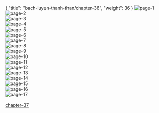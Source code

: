{ "title": "bach-luyen-thanh-than/chapter-36", "weight": 36 }
<img src="bach-luyen-thanh-than_0036_01-eed7b7db7cb30e138df6e73757c51354.webp" alt="page-1" origin="http://storage.fshare.vn/Test-vechai/1501562902-Bach-Luyen-Thanh-Than-Chapter-35-02.jpg"><br/>
<img src="bach-luyen-thanh-than_0036_02-d519b9e157cf09d8ef10cc98b77f76fc.webp" alt="page-2" origin="http://storage.fshare.vn/Test-vechai/1501562902-Bach-Luyen-Thanh-Than-Chapter-35-03.jpg"><br/>
<img src="bach-luyen-thanh-than_0036_03-03c192a001ad2010bd041c6d9d1486e3.webp" alt="page-3" origin="http://storage.fshare.vn/Test-vechai/1501562902-Bach-Luyen-Thanh-Than-Chapter-35-04.jpg"><br/>
<img src="bach-luyen-thanh-than_0036_04-9d5983068aa1fc240ccb155314aa5e47.webp" alt="page-4" origin="http://storage.fshare.vn/Test-vechai/1501562902-Bach-Luyen-Thanh-Than-Chapter-35-05.jpg"><br/>
<img src="bach-luyen-thanh-than_0036_05-b47e3693b612009da943cc42fb188566.webp" alt="page-5" origin="http://storage.fshare.vn/Test-vechai/1501562902-Bach-Luyen-Thanh-Than-Chapter-35-06.jpg"><br/>
<img src="bach-luyen-thanh-than_0036_06-7e964ab63f7169f88ddfb83140777c99.webp" alt="page-6" origin="http://storage.fshare.vn/Test-vechai/1501562902-Bach-Luyen-Thanh-Than-Chapter-35-07.jpg"><br/>
<img src="bach-luyen-thanh-than_0036_07-fe48fa431036c4d2636bf40115286cb8.webp" alt="page-7" origin="http://storage.fshare.vn/Test-vechai/1501562902-Bach-Luyen-Thanh-Than-Chapter-35-08.jpg"><br/>
<img src="bach-luyen-thanh-than_0036_08-30f12a5573f35a16bb3899876a30232c.webp" alt="page-8" origin="http://storage.fshare.vn/Test-vechai/1501562902-Bach-Luyen-Thanh-Than-Chapter-35-09.jpg"><br/>
<img src="http://adx.kul.vn/www/delivery/avw.php?zoneid=263&amp;cb=1524452200&amp;n=af995ff0" alt="page-9" origin="http://adx.kul.vn/www/delivery/avw.php?zoneid=263&amp;cb=1524452200&amp;n=af995ff0"><br/>
<img src="bach-luyen-thanh-than_0036_10-1ebbc97e2c239b927a402599cb92409a.webp" alt="page-10" origin="http://storage.fshare.vn/Test-vechai/1501562902-Bach-Luyen-Thanh-Than-Chapter-35-10.jpg"><br/>
<img src="bach-luyen-thanh-than_0036_11-b88a55d38c115722d6459fe3104a9798.webp" alt="page-11" origin="http://storage.fshare.vn/Test-vechai/1501562902-Bach-Luyen-Thanh-Than-Chapter-35-11.jpg"><br/>
<img src="bach-luyen-thanh-than_0036_12-645d2d3129fd72f92dd31efad7581988.webp" alt="page-12" origin="http://storage.fshare.vn/Test-vechai/1501562902-Bach-Luyen-Thanh-Than-Chapter-35-12.jpg"><br/>
<img src="bach-luyen-thanh-than_0036_13-1e4dd203d3a5bdbd6817de9edac1048c.webp" alt="page-13" origin="http://storage.fshare.vn/Test-vechai/1501562902-Bach-Luyen-Thanh-Than-Chapter-35-13.jpg"><br/>
<img src="bach-luyen-thanh-than_0036_14-7d54fbd0aeca562cf1f4470071129bad.webp" alt="page-14" origin="http://storage.fshare.vn/Test-vechai/1501562902-Bach-Luyen-Thanh-Than-Chapter-35-14.jpg"><br/>
<img src="bach-luyen-thanh-than_0036_15-5a292e09d65eb86f6c5634c3d5dc0193.webp" alt="page-15" origin="http://storage.fshare.vn/Test-vechai/1501562902-Bach-Luyen-Thanh-Than-Chapter-35-15.jpg"><br/>
<img src="bach-luyen-thanh-than_0036_16-51c678dfafe409f704e18fa7c2858948.webp" alt="page-16" origin="http://storage.fshare.vn/Test-vechai/1501562902-Bach-Luyen-Thanh-Than-Chapter-35-16.jpg"><br/>
<img src="bach-luyen-thanh-than_0036_17-0a8c3cb97e589a1a385d14a4a79a8fa6.webp" alt="page-17" origin="http://storage.fshare.vn/Test-vechai/1501562902-Bach-Luyen-Thanh-Than-Chapter-35-17.jpg"><br/>
<br/><a class="nextchap" href="/bach-luyen-thanh-than/chapter-37">chapter-37</a>
